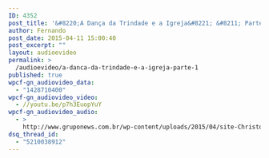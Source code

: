 ```yaml
---
ID: 4352
post_title: '&#8220;A Dança da Trindade e a Igreja&#8221; &#8211; Parte 1'
author: Fernando
post_date: 2015-04-11 15:00:40
post_excerpt: ""
layout: audioevideo
permalink: >
  /audioevideo/a-danca-da-trindade-e-a-igreja-parte-1
published: true
wpcf-gn_audiovideo_data:
  - "1428710400"
wpcf-gn_audiovideo_video:
  - //youtu.be/p7h3EuopYuY
wpcf-gn_audiovideo_audio:
  - >
    http://www.gruponews.com.br/wp-content/uploads/2015/04/site-Christopher-pt1.mp3
dsq_thread_id:
  - "5210038912"
---
```

